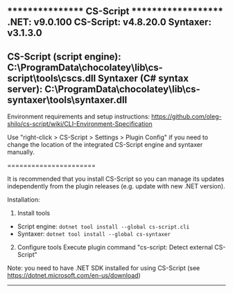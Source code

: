 *************** CS-Script ******************
.NET:      v9.0.100
CS-Script: v4.8.20.0
Syntaxer:  v3.1.3.0
---
CS-Script (script engine): C:\ProgramData\chocolatey\lib\cs-script\tools\cscs.dll
Syntaxer (C# syntax server): C:\ProgramData\chocolatey\lib\cs-syntaxer\tools\syntaxer.dll
---

Environment requirements and setup instructions:
  https://github.com/oleg-shilo/cs-script/wiki/CLI-Environment-Specification

Use "right-click > CS-Script > Settings > Plugin Config" if you need to change the location of the integrated CS-Script engine and syntaxer manually.

======================

It is recommended that you install CS-Script so you can manage its updates independently from 
the plugin releases (e.g. update with new .NET version).

Installation:
1. Install tools
  - Script engine: `dotnet tool install --global cs-script.cli`
  - Syntaxer: `dotnet tool install --global cs-syntaxer`

2. Configure tools
   Execute plugin command "cs-script: Detect external CS-Script"

Note: you need to have .NET SDK installed for using CS-Script (see https://dotnet.microsoft.com/en-us/download) 

**********************************************
